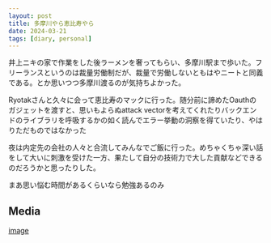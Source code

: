 ```yaml
---
layout: post
title: 多摩川やら恵比寿やら
date: 2024-03-21
tags: [diary, personal]
---
```


井上ニキの家で作業をした後ラーメンを奢ってもらい、多摩川駅まで歩いた。フリーランスというのは裁量労働制だが、裁量で労働しないともはやニートと同義である。とか思いつつ多摩川渡るのが気持ちよかった。

Ryotakさんと久々に会って恵比寿のマックに行った。随分前に諦めたOauthのガジェットを渡すと、思いもよらぬattack vectorを考えてくれたりバックエンドのライブラリを呼吸するかの如く読んでエラー挙動の洞察を得ていたり、やはりただものではなかった

夜は内定先の会社の人々と合流してみんなでご飯に行った。めちゃくちゃ深い話をして大いに刺激を受けた一方、果たして自分の技術力で大した貢献などできるのだろうかと思ったりした。

まあ思い悩む時間があるくらいなら勉強あるのみ

## Media

<div style="display: flex; flex-wrap: wrap; gap: 10px;"><a href="https://photos.google.com/lr/album/ADVFWbeu50_RulrcDCXNkLO7stKdAmGPiTSKxC2SEjvKGApt6yaiPn8XlJzaDA_ITvCp1dr_Hyyw/photo/ADVFWbcpyhQEArq5p_bSuHLmpiGoHC1USv0tmyCzWN1drbsb3_RmMFsTENsF0IspbUlkGoIsEmwhDZQ4NJEB82_Rv7lcH9tBpQ">image</a><br></div>
